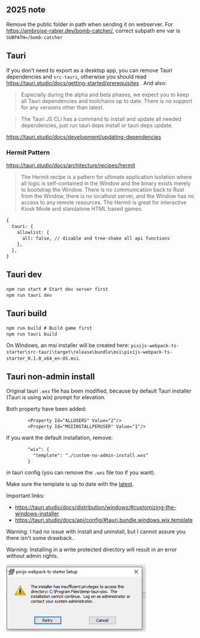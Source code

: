 ## 2025 note

Remove the public folder in path when sending it on webserver.
For https://ambroise-rabier.dev/bomb-catcher/, correct subpath env var is `SUBPATH=/bomb-catcher`

## Tauri

If you don't need to export as a desktop app, you can remove Tauri dependencies and `src-tauri`,
otherwise you should read https://tauri.studio/docs/getting-started/prerequisites .
And also:

> Especially during the alpha and beta phases, we expect you to keep all Tauri dependencies and toolchains up to date.
> There is no support for any versions other than latest.

> The Tauri JS CLI has a command to install and update all needed dependencies, just run tauri deps install or tauri deps update.

https://tauri.studio/docs/development/updating-dependencies

### Hermit Pattern

https://tauri.studio/docs/architecture/recipes/hermit

> The Hermit recipe is a pattern for ultimate application isolation where all logic is self-contained in the
> Window and the binary exists merely to bootstrap the Window. There is no communication back to Rust from the Window,
> there is no localhost server, and the Window has no access to any remote resources.
> The Hermit is great for interactive Kiosk Mode and standalone HTML based games.

```json5
{
  tauri: {
    allowlist: {
      all: false, // disable and tree-shake all api functions
    },
  },
}
```

## Tauri dev

```shell
npm run start # Start dev server first
npm run tauri dev
```

## Tauri build

```shell
npm run build # Build game first
npm run tauri build
```

On Windows, an msi installer will be created here:
`pixijs-webpack-ts-starter\src-tauri\target\release\bundle\msi\pixijs-webpack-ts-starter_0.1.0_x64_en-US.msi`.

## Tauri non-admin install

Original tauri `.wxs` file has been modified, because by default Tauri installer (Tauri is using wix) prompt for elevation.

Both property have been added:

```
        <Property Id="ALLUSERS" Value="2"/>
        <Property Id="MSIINSTALLPERUSER" Value="1"/>
```

If you want the default installation, remove:

```
        "wix": {
          "template": "./custom-no-admin-install.wxs"
        }
```

in tauri config (you can remove the `.wxs` file too if you want).

Make sure the template is up to date with the [latest](https://github.com/tauri-apps/tauri/blob/dev/tooling/bundler/src/bundle/windows/templates/main.wxs).

Important links:

- https://tauri.studio/docs/distribution/windows/#customizing-the-windows-installer
- https://tauri.studio/docs/api/config/#tauri.bundle.windows.wix.template

Warning: I had no issue with install and uninstall, but I cannot assure you there isn't some drawback.

Warning: Installing in a write protected directory will result in an error without admin rights.

![readme-img/img_5.png](readme-img/img_5.png)
